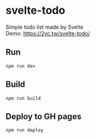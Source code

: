 # svelte-todo
Simple todo list made by Svelte  
Demo: https://2yc.tw/svelte-todo/

## Run
```
npm run dev
```

## Build
```
npm run build
```

## Deploy to GH pages
```
npm run deploy
```
